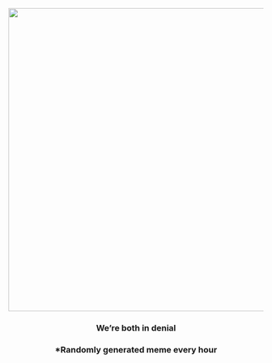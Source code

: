 <p align="center">
        <img src="https://i.redd.it/pth90y67zis91.jpg" width="600" height="600">
        </p>
        <h3 align="center">We’re both in denial</h3>
        <h3 align="center">*Randomly generated meme every hour</h3>
    